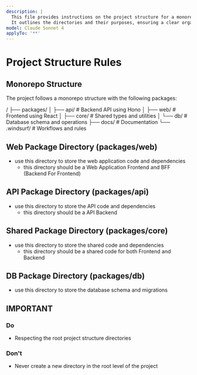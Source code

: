 ```yaml
---
description: |
  This file provides instructions on the project structure for a monorepo setup.
  It outlines the directories and their purposes, ensuring a clear organization of the codebase.
model: Claude Sonnet 4
applyTo: '**'
---
```

# Project Structure Rules

## Monorepo Structure

The project follows a monorepo structure with the following packages:

/
├── packages/
│   ├── api/         # Backend API using Hono
│   ├── web/         # Frontend using React
│   ├── core/        # Shared types and utilities
│   └── db/          # Database schema and operations
├── docs/            # Documentation
└── .windsurf/       # Workflows and rules

## Web Package Directory (packages/web)

- use this directory to store the web application code and dependencies
  - this directory should be a Web Application Frontend and BFF (Backend For Frontend)

## API Package Directory (packages/api)

- use this directory to store the API code and dependencies
  - this directory should be a API Backend

## Shared Package Directory (packages/core)

- use this directory to store the shared code and dependencies
  - this directory should be a shared code for both Frontend and Backend

## DB Package Directory (packages/db)

- use this directory to store the database schema and migrations

## **IMPORTANT**

### Do

- Respecting the root project structure directories

### Don't

- Never create a new directory in the root level of the project
